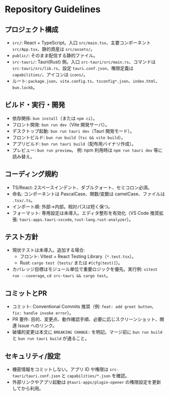 # Repository Guidelines

## プロジェクト構成
- `src/`: React + TypeScript。入口 `src/main.tsx`、主要コンポーネント `src/App.tsx`、静的資産は `src/assets/`。
- `public/`: そのまま配信する静的ファイル。
- `src-tauri/`: Tauri(Rust) 側。入口 `src-tauri/src/main.rs`、コマンドは `src-tauri/src/lib.rs`、設定 `tauri.conf.json`、権限定義は `capabilities/`、アイコンは `icons/`。
- ルート: `package.json`、`vite.config.ts`、`tsconfig*.json`、`index.html`、`bun.lockb`。

## ビルド・実行・開発
- 依存関係: `bun install`（または `npm ci`）。
- フロント開発: `bun run dev`（Vite 開発サーバ）。
- デスクトップ起動: `bun run tauri dev`（Tauri 開発モード）。
- フロントビルド: `bun run build`（`tsc && vite build`）。
- アプリビルド: `bun run tauri build`（配布用バイナリ作成）。
- プレビュー: `bun run preview`。
  例: npm 利用時は `npm run tauri dev` 等に読み替え。

## コーディング規約
- TS/React: 2スペースインデント、ダブルクォート、セミコロン必須。
- 命名: コンポーネントは PascalCase、関数/変数は camelCase、ファイルは `.tsx/.ts`。
- インポート順: 外部→内部。相対パスは短く保つ。
- フォーマット: 専用設定は未導入。エディタ整形を有効化（VS Code 推奨拡張: `tauri-apps.tauri-vscode`, `rust-lang.rust-analyzer`）。

## テスト方針
- 現状テストは未導入。追加する場合:
  - フロント: Vitest + React Testing Library（`*.test.tsx`）。
  - Rust: `cargo test`（`tests/` または `#[cfg(test)]`）。
- カバレッジ目標はモジュール単位で重要ロジックを優先。実行例: `vitest run --coverage`, `cd src-tauri && cargo test`。

## コミットとPR
- コミット: Conventional Commits 推奨（例: `feat: add greet button`、`fix: handle invoke error`）。
- PR 要件: 目的、変更点、動作確認手順、必要に応じスクリーンショット、関連 Issue へのリンク。
- 破壊的変更は本文に `BREAKING CHANGE:` を明記。マージ前に `bun run build` と `bun run tauri build` が通ること。

## セキュリティ/設定
- 機密情報をコミットしない。アプリ ID や権限は `src-tauri/tauri.conf.json` と `capabilities/*.json` を確認。
- 外部リンクやアプリ起動は `@tauri-apps/plugin-opener` の権限設定を更新してから利用。
